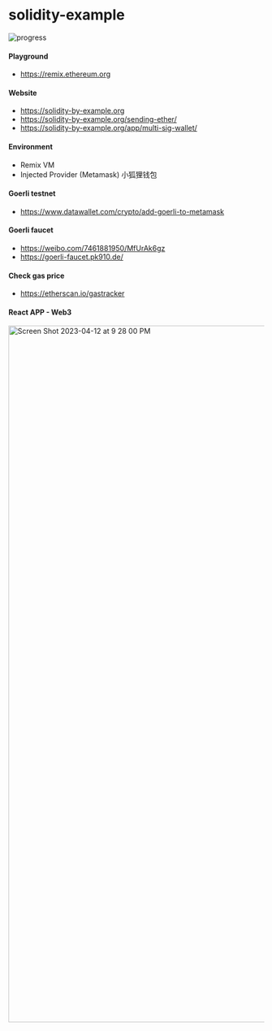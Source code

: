 # solidity-example

![progress](https://user-images.githubusercontent.com/17329299/230814283-0fd1c417-b72f-4dad-985d-20d566251ed7.gif)

#### Playground
- https://remix.ethereum.org

#### Website
- https://solidity-by-example.org
- https://solidity-by-example.org/sending-ether/
- https://solidity-by-example.org/app/multi-sig-wallet/

#### Environment
- Remix VM
- Injected Provider (Metamask) 小狐狸钱包

#### Goerli testnet
- https://www.datawallet.com/crypto/add-goerli-to-metamask

#### Goerli faucet
- https://weibo.com/7461881950/MfUrAk6gz
- https://goerli-faucet.pk910.de/

#### Check gas price
- https://etherscan.io/gastracker

#### React APP - Web3
<img width="1372" alt="Screen Shot 2023-04-12 at 9 28 00 PM" src="https://user-images.githubusercontent.com/17329299/231622244-a4355567-cb3f-4738-b96f-dfadf8f29039.png">
